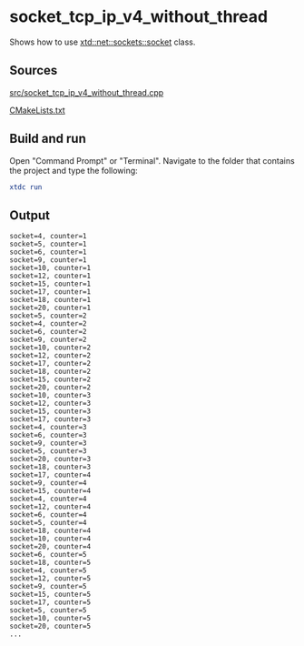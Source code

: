 # socket_tcp_ip_v4_without_thread

Shows how to use [xtd::net::sockets::socket](https://gammasoft71.github.io/xtd/reference_guides/latest/classxtd_1_1net_1_1sockets_1_1socket.html) class.

## Sources

[src/socket_tcp_ip_v4_without_thread.cpp](src/socket_tcp_ip_v4_without_thread.cpp)

[CMakeLists.txt](CMakeLists.txt)

## Build and run

Open "Command Prompt" or "Terminal". Navigate to the folder that contains the project and type the following:

```cmake
xtdc run
```

## Output

```
socket=4, counter=1
socket=5, counter=1
socket=6, counter=1
socket=9, counter=1
socket=10, counter=1
socket=12, counter=1
socket=15, counter=1
socket=17, counter=1
socket=18, counter=1
socket=20, counter=1
socket=5, counter=2
socket=4, counter=2
socket=6, counter=2
socket=9, counter=2
socket=10, counter=2
socket=12, counter=2
socket=17, counter=2
socket=18, counter=2
socket=15, counter=2
socket=20, counter=2
socket=10, counter=3
socket=12, counter=3
socket=15, counter=3
socket=17, counter=3
socket=4, counter=3
socket=6, counter=3
socket=9, counter=3
socket=5, counter=3
socket=20, counter=3
socket=18, counter=3
socket=17, counter=4
socket=9, counter=4
socket=15, counter=4
socket=4, counter=4
socket=12, counter=4
socket=6, counter=4
socket=5, counter=4
socket=18, counter=4
socket=10, counter=4
socket=20, counter=4
socket=6, counter=5
socket=18, counter=5
socket=4, counter=5
socket=12, counter=5
socket=9, counter=5
socket=15, counter=5
socket=17, counter=5
socket=5, counter=5
socket=10, counter=5
socket=20, counter=5
...
```
